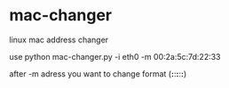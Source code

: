 # mac-changer
linux mac address changer 

use python mac-changer.py -i eth0 -m 00:2a:5c:7d:22:33 

after -m adress you want to change format (**:**:**:**:**:**)
